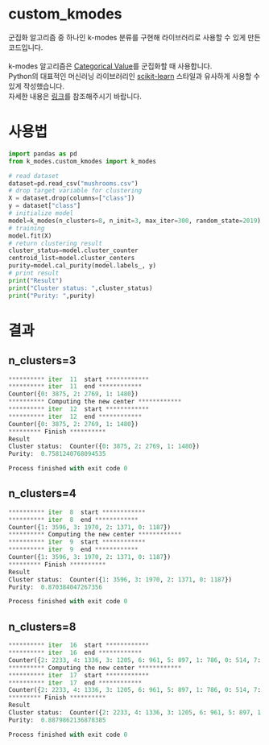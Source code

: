 # custom_kmodes

군집화 알고리즘 중 하나인 k-modes 분류를 구현해 라이브러리로 사용할 수 있게 만든 코드입니다.<br/><br/>
k-modes 알고리즘은 [Categorical Value](https://en.wikipedia.org/wiki/Categorical_variable, "categorical value")를 군집화할 때 사용합니다.<br/>
Python의 대표적인 머신러닝 라이브러리인 [scikit-learn](https://scikit-learn.org/stable, "scikit-learn") 스타일과 유사하게 사용할 수 있게 작성했습니다.<br/>
자세한 내용은 [링크](https://drive.google.com/file/d/1vOa3gB7Ym1rGthQDyNyixlUlHZ9g2AVQ/view?usp=sharing, "링크")를 참조해주시기 바랍니다.<br/>

# 사용법

```python
import pandas as pd
from k_modes.custom_kmodes import k_modes

# read dataset
dataset=pd.read_csv("mushrooms.csv")
# drop target variable for clustering
X = dataset.drop(columns=["class"])
y = dataset["class"]
# initialize model
model=k_modes(n_clusters=8, n_init=3, max_iter=300, random_state=2019)
# training
model.fit(X)
# return clustering result
cluster_status=model.cluster_counter
centroid_list=model.cluster_centers
purity=model.cal_purity(model.labels_, y)
# print result
print("Result")
print("Cluster status: ",cluster_status)
print("Purity: ",purity)
```
# 결과
## n_clusters=3
```python
********** iter  11  start ************
********** iter  11  end ************
Counter({0: 3875, 2: 2769, 1: 1480})
********** Computing the new center ************
********** iter  12  start ************
********** iter  12  end ************
Counter({0: 3875, 2: 2769, 1: 1480})
********* Finish **********
Result
Cluster status:  Counter({0: 3875, 2: 2769, 1: 1480})
Purity:  0.7581240768094535

Process finished with exit code 0
```

## n_clusters=4
```python
********** iter  8  start ************
********** iter  8  end ************
Counter({1: 3596, 3: 1970, 2: 1371, 0: 1187})
********** Computing the new center ************
********** iter  9  start ************
********** iter  9  end ************
Counter({1: 3596, 3: 1970, 2: 1371, 0: 1187})
********* Finish **********
Result
Cluster status:  Counter({1: 3596, 3: 1970, 2: 1371, 0: 1187})
Purity:  0.870384047267356

Process finished with exit code 0
```

## n_clusters=8
```python
********** iter  16  start ************
********** iter  16  end ************
Counter({2: 2233, 4: 1336, 3: 1205, 6: 961, 5: 897, 1: 786, 0: 514, 7: 192})
********** Computing the new center ************
********** iter  17  start ************
********** iter  17  end ************
Counter({2: 2233, 4: 1336, 3: 1205, 6: 961, 5: 897, 1: 786, 0: 514, 7: 192})
********* Finish **********
Result
Cluster status:  Counter({2: 2233, 4: 1336, 3: 1205, 6: 961, 5: 897, 1: 786, 0: 514, 7: 192})
Purity:  0.8879862136878385

Process finished with exit code 0
```

